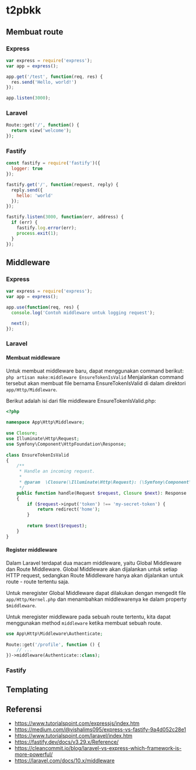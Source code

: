 # t2pbkk

## Membuat route

### Express

``` js
var express = require('express');
var app = express();

app.get('/test', function(req, res) {
  res.send('Hello, world!')
});

app.listen(3000);
```

### Laravel

``` php
Route::get('/', function() {
  return view('welcome');
});
```

### Fastify

``` js
const fastify = require('fastify')({
  logger: true
});

fastify.get('/', function(request, reply) {
  reply.send({
    hello: 'world'
  });
});

fastify.listen(3000, function(err, address) {
  if (err) {
    fastify.log.error(err);
    process.exit(1);
  }
});
```

## Middleware

### Express

``` js
var express = require('express');
var app = express();

app.use(function(req, res) {
  console.log('Contoh middleware untuk logging request');

  next();
});
```

### Laravel

#### Membuat middleware
Untuk membuat middleware baru, dapat menggunakan command berikut:
`php artisan make:middleware EnsureTokenIsValid`
Menjalankan command tersebut akan membuat file bernama EnsureTokenIsValid di dalam direktori `app/Http/Middleware`.

Berikut adalah isi dari file middleware EnsureTokenIsValid.php:

``` php
<?php
 
namespace App\Http\Middleware;
 
use Closure;
use Illuminate\Http\Request;
use Symfony\Component\HttpFoundation\Response;
 
class EnsureTokenIsValid
{
    /**
     * Handle an incoming request.
     *
     * @param  \Closure(\Illuminate\Http\Request): (\Symfony\Component\HttpFoundation\Response)  $next
     */
    public function handle(Request $request, Closure $next): Response
    {
        if ($request->input('token') !== 'my-secret-token') {
            return redirect('home');
        }
 
        return $next($request);
    }
}
```

#### Register middleware
Dalam Laravel terdapat dua macam middleware, yaitu Global Middleware dan Route Middleware. Global Middleware akan dijalankan untuk setiap HTTP request, sedangkan Route Middleware hanya akan dijalankan untuk route - route tertentu saja.

Untuk meregister Global Middleware dapat dilakukan dengan mengedit file `app/Http/Kernel.php` dan menambahkan middlewarenya ke dalam property `$middleware`.

Untuk meregister middleware pada sebuah route tertentu, kita dapat menggunakan method `middleware` ketika membuat sebuah route.

``` php
use App\Http\Middleware\Authenticate;
 
Route::get('/profile', function () {
    // ...
})->middleware(Authenticate::class);
```

### Fastify

## Templating

## Referensi

- https://www.tutorialspoint.com/expressjs/index.htm
- https://medium.com/@vishalims095/express-vs-fastify-9a4d052c28e1
- https://www.tutorialspoint.com/laravel/index.htm
- https://fastify.dev/docs/v3.29.x/Reference/
- https://cleancommit.io/blog/laravel-vs-express-which-framework-is-more-powerful/
- https://laravel.com/docs/10.x/middleware
